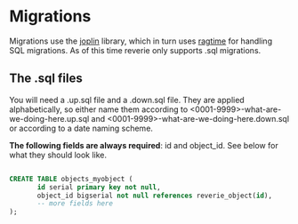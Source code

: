 # Migrations

Migrations use the [joplin](https://github.com/juxt/joplin) library, which in turn uses [ragtime](https://github.com/weavejester/ragtime) for handling SQL migrations. As of this time reverie only supports .sql migrations.

## The .sql files

You will need a .up.sql file and a .down.sql file. They are applied alphabetically, so either name them according to <0001-9999>-what-are-we-doing-here.up.sql and <0001-9999>-what-are-we-doing-here.down.sql or according to a date naming scheme.

**The following fields are always required**: id and object_id. See below for what they should look like.

```sql

CREATE TABLE objects_myobject (
       id serial primary key not null,
       object_id bigserial not null references reverie_object(id),
       -- more fields here
);


```
